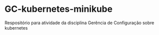 # GC-kubernetes-minikube
Respositório para atividade da disciplina Gerência de Configuração sobre kubernetes
